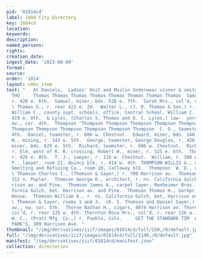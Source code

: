 ```yaml
---
pid: '01814cd'
label: 1884 City Directory
key: 1884cd
location: 
keywords: 
description: 
named_persons: 
rights: 
creation_date: 
ingest_date: '2023-08-09'
format: 
source: 
order: '1814'
layout: cmhc_item
text: "   At Daniels,  Ladies’ Knit and Muslin Underwear visner & smitns     THO  239
  THO     Thomas Thomas Thomas Thomas Thomas Thomas Thomas Thomas  Samuel, blksmith,
  r. 428 e. 6th.  Samuel, miner, bds. 526 e. 7th.  Sarah Mrs., col’d, r. 227 w. 2d.
  \ Thomas G., r. rear 423 e. 2d.  Walter L., (J. D. Thomas & Son,) r. 108 n. Hemlock.
  William C., county supt. schools, office, Central School. William C., miner, r.
  419 e. 8th.  & Lyles, (Charles S. Thomas and D. C. Lyles,) law-  yers, 321 Harrison
  av., cor. 4th.  Thompson ‘Thompson Thompson Thompson Thompson Thompson Thompson
  Thompson Thompson Thompson Thompson Thompson Thompson  C. O., teamster, r. 329 e.
  4th.  Daniel, teamster, r. 606 w. Chestnut.  Edward, miner, bds. 140 e. 3d.  Fred
  W., mining, r. 143 e. 5th.  George, teamster, George Douglas, r. 426 e. 8th. James,
  miner, bds. 629 e. 5th.  Richard, teamster, r. 606 w. Chestnut.  Richard J., carpenter,
  r. Elm, west of R. R. crossing. Robert W., miner, r. 525 e. 6th.  Thomas, miner,
  r. 426 e. 8th.  T. J., sawyer, r. 116 w. Chestnut.  William, r. 308 w. 9th.  William
  P., lawyer, room 21, Quincy blk, r. 414 w. 4th  THOMPSON WILLIS &., ast. Pueblo
  Smelting and Refining Co., room 10, Callaway blk.  Thompson  W. D., rv. 216 w. Chestnut.
  \ Thomson Charles I., (Thomson & Sayer,) r. 700 Harrison av.  Thomson George, r.
  312 n. Poplar.  Thomson George R., architect, r. ns. California Gulch, bet. Har-
  rison av. and Pine.  Thomson James A., carpet layer, Monheimer Bros., r. ns. Cali-
  fornia Gulch, bet. Harrison av. and Pine.  Thomson Thomas H., barkpr, St. Louis
  House.  Thomson William A., r. ns. California Gulch, bet, Harrison av. and Pine.
  \ Thomson & Sayer, rooms 1 and 3,  cK. I. Thomson and Daniel Sayer,) lawyers, arrison
  av., nw. cor. 5th.  Thorne Nathan H., cigars, 4074 Harrison av. Thornten Frederick,
  col’d, r. rear 135 w. 4th. Thornton Rosa Mrs., col’d, r. rear 136 w. 4th. Thornton
  W. C., (Pratt Mfg. Co.,) r. Pueblo, Colo.     GET THE STANDARD TIM  At JOSLIN &
  PARK’S, 309 Harrison Ave. "
thumbnail: "/img/derivatives/iiif/images/01814cd/full/250,/0/default.jpg"
full: "/img/derivatives/iiif/images/01814cd/full/1140,/0/default.jpg"
manifest: "/img/derivatives/iiif/01814cd/manifest.json"
collection: directories
---
```

